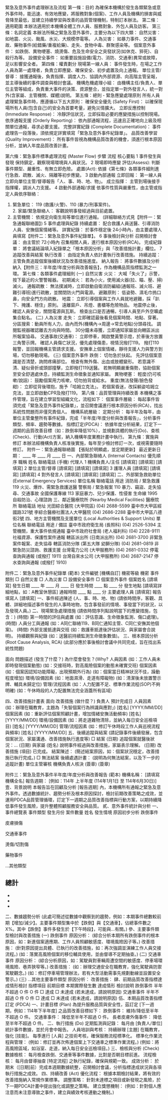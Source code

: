 緊急及意外事件處理辦法及流程
第一條：目的
為確保本機構於發生各類緊急或意外事件時，能迅速、有效地應變，將服務對象(個案)、工作人員及機構的損害與威脅降至最低，並建立持續學習與改善的品質管理機制，特制訂本辦法。
第二條：適用範圍
本辦法適用於本機構全體工作人員、服務對象、外包人員及訪客。
第三條：名詞定義
本辦法所稱之緊急及意外事件，主要分為以下四大類：
自然災害： 如地震、火災、颱風、水災、大規模停電等。
人為災害： 如暴力事件、交通事故、藥物事件(給錯藥/重複給藥)、走失、食物中毒、群聚感染等。
個案意外事件： 如跌倒、異物哽塞、燒燙傷、危及生命安全之突發狀況(如休克、猝死)、自殺行為等。
設備安全事件： 如重要設施設備(電力、消防、交通車)異常或故障，足以影響安全者。
第四條：權責劃分
現場第一線人員： 事件發生時，在場之工作人員為第一處理者，負責立即應變、確保安全、初步處置及向上通報。
單位主管/督導： 接獲通報後，負責指揮、調度人力、協調內外部資源、向高階主管呈報，並主導後續的事件調查與檢討會議。
機構危機處理小組： 由機構主任/負責人、單位主管等組成，負責重大事件的決策、資源整合，並指定單一對外發言人，統一對外(含家屬、主管機關、媒體)說明。
第五條：總則 - 緊急應變處理原則
所有人員處理緊急事件時，應遵循以下五大原則：
確保安全優先 (Safety First)： 以確保現場所有人員(包含自己)的安全為首要考量，避免災情擴大。
立即反應控制 (Immediate Response)： 冷靜評估狀況，立即採取必要的應變措施以控制現場。
依序通報支援 (Orderly Reporting)： 依內部通報流程，迅速且正確地向上級及相關單位通報，尋求必要支援。
完整詳實紀錄 (Complete Documentation)： 事件處理告一段落後，須依規定詳實填寫「緊急及意外事件紀錄單」。
品質改善學習 (Quality Improvement)： 所有事件皆視為機構品質改善的機會，須進行根本原因分析，並納入年度品質改善計畫。

第六條：緊急事件標準處理流程 (Master Flow)
步驟
流程
核心要點
1
事件發生與發現
保持鎮定，觀察現場環境與人員狀況。
2
現場即時應變
評估(Assess): 判斷事件類型、嚴重性、有無立即危險。
處置(Act): 依據《第七條》各類事件細則進行急救、疏散、滅火、隔離等初步應變。
3
啟動內部通報
立即回報： 第一線人員立即向單位主管/督導報告「人、事、時、地、物」。
成立指揮： 主管到場後接手指揮權，調派人力支援。
4
啟動外部通報/求援
依事件性質與嚴重性，由主管或指定人員依序聯絡：
1. 緊急單位： 119 (救護/火警)、110 (暴力/刑事案件)。<br>2. 家屬/緊急聯絡人： 客觀說明事發經過與目前處置。
3. 主管機關： 依規定向衛生局等單位進行通報。
(詳細聯絡方式見【附件一：緊急通報聯絡圖】)
5
事件處理與紀錄
持續處置： 配合救護人員送醫、引導消防人員、安撫個案情緒等。
詳實紀錄： 於事件穩定後 24小時內，由主要處理人員填寫【附件二：緊急及意外事件紀錄單】。
6
事後檢討與分析
召開檢討會議： 由主管於 72小時內 召集相關人員，進行根本原因分析(RCA)。
完成紀錄單： 將會議結論填入紀錄單之「根本原因分析」與「改善措施計畫」欄位。
7
追蹤改善與結案
執行改善： 由指定負責人依計畫執行改善措施。
持續追蹤： 主管負責追蹤個案後續狀況及改善措施進度。
納入報告： 將事件數據及分析納入【附件三：半年度/年度分析與改善報告】，作為機構品質指標監測之一環。
第七條：各類事件處理細則
(一) 自然災害
火災：
大喊「失火了」示警，按下最近的火警警報器。
初期滅火： 若為小火，使用滅火器(拉、瞄、壓、掃)滅火。
通報疏散： 無法撲滅時，立即啟動自衛消防編組(通報班、滅火班、避難引導班)進行疏散，並關閉防火門與電源。
避難原則： 低姿勢、濕毛巾摀口鼻，向安全門方向疏散。
地震：
立即引導個案與工作人員就地避難，採「趴下、掩護、穩住」原則。
遠離窗戶、吊燈、書櫃等危險物品。
地震停止後，確認人員安全，關閉電源與瓦斯。
檢查出口是否通暢，引導人員至戶外空曠處集合點名。
(二) 人為災害
走失：
立即確認最後看見個案時間、地點、穿著。
分區搜索：動員所有人力，由內而外(機構內→周邊→常去地點)分頭尋找。
調閱監視器確認離去方向與時間。
30分鐘未尋獲，立即通知家屬並向轄區派出所報案協尋。
交通事故(交通車)：
立即停車，開啟雙黃警示燈，於車後方放置三角警示牌。
確認人員傷亡狀況，優先處理傷患，視情況撥打119。
撥打110報警，並回報機構主管請求支援。
安撫車上個案情緒，靜待支援人力與警方到場，切勿移動現場。
(三) 個案意外事件
跌倒：
切勿急於扶起。 先評估個案意識是否清楚，詢問疼痛部位。
檢查有無外傷、出血或肢體變形。
若意識不清、疑似骨折或頭部撞擊，立即撥打119送醫。
若無明顯嚴重傷勢，協助個案至安全舒適處休息，持續監測生命徵象並通知家屬。
異物哽塞：
輕度(仍可咳嗽/說話)： 鼓勵個案用力咳嗽，切勿拍背或給水。
重度(無法發聲/臉色發紺)： 立即從背後環抱，施予「哈姆立克法」。
若個案昏迷，改採躺姿哈姆立克法，並立即啟動CPR及撥打119。
第八條：品質管理與持續改善
本機構之事件管理，旨在建立學習型組織文化，流程如下：
個案事件層級： 每起事件皆須完成「緊急及意外事件紀錄單」，並召開會議進行根本原因分析(RCA)，找出系統性問題而非僅究責個人。
機構系統層級：
定期分析： 每半年及每年，由單位主管彙整所有事件紀錄，完成「半年度/年度分析與改善報告」，分析事件類型、頻率、趨勢等數據。
指標訂定(PDCA)： 依據年度分析結果，訂定下一週期的品質改善目標（如：跌倒率降低10%），並規劃具體的執行(Do)、查核(Check)、行動(Act)方案，納入機構年度業務計畫中執行。
第九條：實施與修訂
本辦法經機構負責人核准後實施，每年至少檢討修訂一次，或視需要隨時修訂。
附件一：緊急通報聯絡圖
【張貼於明顯處，並定期更新】
最近更新日期： ____ 年 ____ 月 ____ 日
一、內部緊急聯絡人 (Internal Contacts)
優先順序
職稱
姓名
聯絡電話 (手機)
代理人
1
機構負責人/主任
[請填寫]
[請填寫]
[請填寫]
2
單位主管/督導
[請填寫]
[請填寫]
[請填寫]
3
護理人員
[請填寫]
[請填寫]
[請填寫]
4
對外發言人
[請填寫]
[請填寫]
[請填寫]
二、外部緊急救助單位 (External Emergency Services)
單位名稱
聯絡電話
用途
消防局 / 緊急救護
119
火災、爆炸、需緊急救護送醫
警察局 / 緊急報案
110
暴力、竊盜、走失協尋、交通事故
全國保護專線
113
家庭暴力、兒少保護、性侵害
生命線
1995
自殺防治、心理諮詢
三、鄰近醫療院所 (Nearby Medical Facilities)
醫療院所
聯絡電話
地址
光田綜合醫院 (大甲院區)
(04) 2688-5599
臺中市大甲區經國路321號
李綜合醫療社團法人大甲醫院
(04) 2686-2288
臺中市大甲區八德街2號
四、地方主管機關及支援單位 (Local Authorities & Support Units)
單位名稱
聯絡電話
用途 / 備註
臺中市政府衛生局 (長照科)
(04) 2526-5394
主管機關，重大事件依規通報
臺中市政府社會局 (老人福利科)
(04) 2228-9111
社福資源、保護性案件通報
轄區派出所 (日南派出所)
(04) 2681-3700
非緊急案件報案、走失協尋
轄區消防分隊 (第五大隊 幼獅分隊)
(04) 2681-0819
非緊急防災諮詢、救護支援
台灣電力公司 (大甲服務所)
(04) 2681-0332
停電查詢與通報 (或撥打 1911)
台灣自來水公司 (大甲服務所)
(04) 2687-2147
停水查詢與通報 (或撥打 1910)

附件二：緊急及意外事件紀錄單 (範本)
文件編號
[機構自訂]
機密等級
機密
事件類別
□ 自然災害 □ 人為災害 □ 設備安全事件 □ 個案意外事件
個案姓名
[請填寫]
發生日期
____ 年 ____ 月 ____ 日
發生時間
____ 點 ____ 分
發生地點
[請填寫詳細地點，如：A教室休憩區]
通報時間
____ 點 ____ 分
主要處理人員
[請填寫]
報告填寫人
[請填寫]
一、事件經過陳述 (人、事、時、地、物)
(請依時間序，客觀、具體、詳細地描述事件發生的人事時地物，包含事發前的情境、事發當下的狀況，以及發現人員。)
二、現場緊急處理措施
(請依時間序列點說明當下的應變措施，包含：)
(時間) 第一時間的評估與處置 (如：評估意識、生命徵象監測、傷口處理)。
(時間) 人員分工與通報 (如：A同仁聯絡119、B同仁通知主管、C同仁安撫其他個案)。
(時間) 外部支援抵達與交班 (如：救護車抵達後評估狀況、與家屬會合說明)。
持續觀察與紀錄 (如：送醫前持續監測生命徵象數值)。
三、根本原因分析 (Root Cause Analysis, RCA)
(此部分應於事後檢討會議中共同完成，旨在找出系統性問題)

面向
問題描述 (發生了什麼？)
為什麼會發生？(Why?
人員因素
(如：工作人員未即時發現個案動態)
(如：交接班時，對高風險個案的動態未確實交班)
個案因素
(如：個案因認知功能障礙，出現預期外行為)
(如：個案當日精神狀況不佳，躁動程度增加)
環境/設備因素
 (如：地面濕滑、走道有障礙物)
(如：清潔後未放置警示牌、輔具未歸定位)
管理/流程因素
 (如：人力配置不足、標準作業流程(SOP)不夠明確) 
(如：午休時段的人力配置無法完全涵蓋所有區域)

四、改善措施計畫表
面向
改善措施 (做什麼？)
負責人
預計完成日
人員因素
(如：辦理在職教育，主題為「失智個案行為辨識與應對」)
[姓名]
[YYYY/MM/DD]
個案因素
(如：重新評估個案照顧計畫，增加情緒安撫活動頻率)
[姓名]
[YYYY/MM/DD]
環境/設備因素
(如：將走道雜物清除，並納入每日安全巡檢項目)
[姓名]
[YYYY/MM/DD]
管理/流程因素
(如：修訂午休時段工作人員巡視流程與頻率)
[姓名]
[YYYY/MM/DD]
五、後續追蹤與結案
(請記錄事件後續發展，包含個案狀況、家屬溝通、改善措施執行進度等)
□ 結案
(日期) 追蹤個案就醫後狀況：...
(日期) 與家屬 (姓名) 說明事件經過與改善措施，家屬表示理解。
(日期) 改善措施 (項目) 已完成。
結案陳述： (簡述結案原因，如：個案狀況穩定，改善措施已執行完成。)
□ 無法結案
後續處遇計畫： (說明為何無法結案，以及下一步的追蹤計畫)
單位主管審核
機構負責人核決
(簽章)
(簽章)

附件三：緊急及意外事件半年度/年度分析與改善報告 (範本)
機構名稱： [請填寫機構全名]
報告週期： [例如：114年 上半年度 (114年1月1日 至 114年6月30日)]
壹、背景說明
本報告旨在回顧及分析 [報告週期] 內，本機構所有通報之緊急及意外事件。透過數據統計、趨勢分析及根本原因探討，檢討前期改善策略之成效，並運用PDCA品質管理循環，訂定下一週期之品質改善指標與行動方案，以期持續降低事件發生風險，提升整體照顧服務安全與品質。
貳、意外事件統計與分析
一、事件總覽表
事件類型
發生月份
案件數量
姓名
發生情境
原因初步分析
跌倒事件





皮膚損傷





交通車事件





燙傷/切割傷





藥物事件





...其他類型





總計
-

-
-
-
二、數據趨勢分析
(此處可簡述從數據中觀察到的趨勢，例如：本期事件總數較前期【增加/減少】。主要事件類型集中於【跌倒】與【交通車】，佔總事件數之 X%。其中【跌倒】事件多發生於【下午時段】，可能與...有關。)
參、主要事件類型檢討與改善措施
(一) 跌倒事件
原因分析： (綜合分析本期所有跌倒事件的根本原因，如：新進個案適應期、工作人員照顧敏感度、環境風險因子等。)
改善措施：
(針對原因提出具體、已執行的改善措施，如：再次強調並演練工作人員交接流程。)
(如：落實高風險個案的移位輔具使用，並由督導不定期抽查。)
(二) 交通車事件
原因分析： (綜合分析原因，如：駕駛員對車輛周遭空間的敏感度、停車場環境風險、巷弄狹窄等。)
改善措施：
(如：辦理交通安全在職教育，強化駕駛員防禦駕駛觀念。)
(如：修訂停車場管理辦法，若有大型活動需事先規劃動線並設置安全警示。)
(三) ...其他主要事件類型
原因分析：
改善措施：
肆、前期品質改善指標達成情形檢討
指標項目
前期目標
本期實際發生數
達成情形
檢討說明
跌倒事件
半年不超過 O 件
O 件
□ 達成
□ 未達成
(若未達成，請說明原因)
交通車事件
半年不超過 O 件
O 件
□ 達成
□ 未達成
(若未達成，請說明原因)
伍、本期品質改善指標訂定 (PDCA)
一、計畫目標 (Plan)
為提升服務品質與安全性，茲訂定 [下一週期，例如：114年下半年度] 之品質改善目標如下：
跌倒事件： 維持/降低至半年不超過 O 件。
交通車事件： 降低至半年不超過 O 件。
長者皮膚外傷事件： 降低至半年不超過 O 件。
二、執行措施 (Do)
定期監測與記錄： 每月由 [負責人/單位] 統計事件數據，並於月會中報告。
人員培訓與考核：
持續辦理 [主題] 在職教育，強化 [技能]。
每季進行 [人員] 之技術考核，確保服務流程標準化。
標準化作業流程與管理：
(例如：修訂並再次佈達個案上下交通車之標準作業流程。)
(例如：將高風險區域，如浴室、走道，納入每日安全巡檢項目。)
三、檢核與分析 (Check)
數據檢核： 每月檢查跌倒、交通車等事件數據，比對是否朝目標前進。
流程檢核： 每月由督導抽查 [特定流程] 之執行紀錄，確保與規範一致。
成效分析： 於期末（[日期]前）完成本週期數據統整，召開檢討會議，分析指標達成狀況與各項執行措施之成效。
四、持續改善 (Act)
優化流程： 根據本期檢討結果，將有效的改善措施納入常規作業標準。
調整策略： 針對未達標之項目或新發現之風險，於下一期PDCA計畫中提出強化或調整之策略。
建立獎懲機制： (例如：針對個人應注意而未注意導致之事件，建立與績效考核連動之機制。)